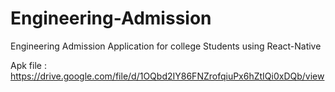 # Engineering-Admission
Engineering Admission Application for college Students using React-Native

Apk file : 
https://drive.google.com/file/d/1OQbd2IY86FNZrofqiuPx6hZtIQi0xDQb/view
